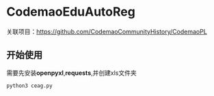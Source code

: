 # CodemaoEduAutoReg

关联项目：https://github.com/CodemaoCommunityHistory/CodemaoPL

## 开始使用

需要先安装**openpyxl**,**requests**,并创建xls文件夹

`python3 ceag.py`